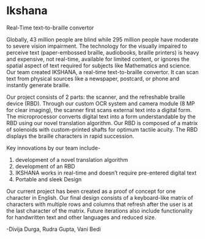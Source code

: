 # Ikshana
Real-Time text-to-braille convertor

Globally, 43 million people are blind while 295 million people have moderate to severe vision impairment. The technology for the visually impaired to perceive text (paper-embossed braille, audiobooks, braille printers) is heavy and expensive, not real-time, available for limited content, or ignores the spatial aspect of text required for subjects like Mathematics and science. 
Our team created IKSHANA, a real-time text-to-braille convertor. It can scan text from physical sources like a newspaper, postcard, or phone and instantly generate braille. 

Our project consists of 2 parts: the scanner, and the refreshable braille device (RBD). Through our custom OCR system and camera module (8 MP for clear imaging), the scanner first scans external text into a digital form. The microprocessor converts digital text into a form understandable by the RBD using our novel translation algorithm. Our RBD is composed of a matrix of solenoids with custom-printed shafts for optimum tactile acuity. The RBD displays the braille characters in rapid succession.

Key innovations by our team include-
1.	development of a novel translation algorithm 
2.	development of an RBD
3.	IKSHANA works in real-time and doesn’t require pre-entered digital text
4.	Portable and sleek Design 

Our current project has been created as a proof of concept for one character in English. Our final design consists of a keyboard-like matrix of characters with multiple rows and columns that refresh after the user is at the last character of the matrix. Future iterations also include functionality for handwritten text and other languages and reduced size.

-Divija Durga, Rudra Gupta, Vani Bedi
